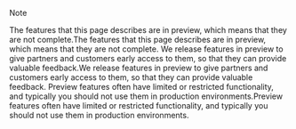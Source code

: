 > [!Note]
> <span data-ttu-id="8993b-101">The features that this page describes are in preview, which means that they are not complete.</span><span class="sxs-lookup"><span data-stu-id="8993b-101">The features that this page describes are in preview, which means that they are not complete.</span></span> <span data-ttu-id="8993b-102">We release features in preview to give partners and customers early access to them, so that they can provide valuable feedback.</span><span class="sxs-lookup"><span data-stu-id="8993b-102">We release features in preview to give partners and customers early access to them, so that they can provide valuable feedback.</span></span> <span data-ttu-id="8993b-103">Preview features often have limited or restricted functionality, and typically you should not use them in production environments.</span><span class="sxs-lookup"><span data-stu-id="8993b-103">Preview features often have limited or restricted functionality, and typically you should not use them in production environments.</span></span>